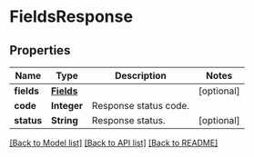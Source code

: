 
# FieldsResponse


## Properties
Name | Type | Description | Notes
------------ | ------------- | ------------- | -------------
**fields** | [**Fields**](Fields.md) |  | [optional]
**code** | **Integer** | Response status code. | 
**status** | **String** | Response status. | [optional]


[[Back to Model list]](../README.md#documentation-for-models) [[Back to API list]](../README.md#documentation-for-api-endpoints) [[Back to README]](../README.md)


